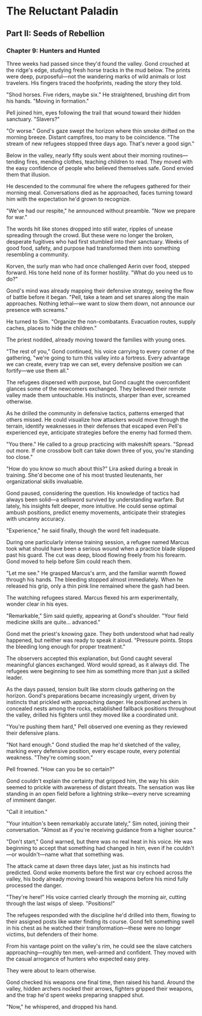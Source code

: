 # The Reluctant Paladin

## Part II: Seeds of Rebellion

### Chapter 9: Hunters and Hunted

Three weeks had passed since they'd found the valley. Gond crouched at the ridge's edge, studying fresh horse tracks in the mud below. The prints were deep, purposeful—not the wandering marks of wild animals or lost travelers. His fingers traced the hoofprints, reading the story they told.

"Shod horses. Five riders, maybe six." He straightened, brushing dirt from his hands. "Moving in formation."

Pell joined him, eyes following the trail that wound toward their hidden sanctuary. "Slavers?"

"Or worse." Gond's gaze swept the horizon where thin smoke drifted on the morning breeze. Distant campfires, too many to be coincidence. "The stream of new refugees stopped three days ago. That's never a good sign."

Below in the valley, nearly fifty souls went about their morning routines—tending fires, mending clothes, teaching children to read. They moved with the easy confidence of people who believed themselves safe. Gond envied them that illusion.

He descended to the communal fire where the refugees gathered for their morning meal. Conversations died as he approached, faces turning toward him with the expectation he'd grown to recognize.

"We've had our respite," he announced without preamble. "Now we prepare for war."

The words hit like stones dropped into still water, ripples of unease spreading through the crowd. But these were no longer the broken, desperate fugitives who had first stumbled into their sanctuary. Weeks of good food, safety, and purpose had transformed them into something resembling a community.

Korven, the surly man who had once challenged Aerin over food, stepped forward. His tone held none of its former hostility. "What do you need us to do?"

Gond's mind was already mapping their defensive strategy, seeing the flow of battle before it began. "Pell, take a team and set snares along the main approaches. Nothing lethal—we want to slow them down, not announce our presence with screams."

He turned to Sim. "Organize the non-combatants. Evacuation routes, supply caches, places to hide the children."

The priest nodded, already moving toward the families with young ones.

"The rest of you," Gond continued, his voice carrying to every corner of the gathering, "we're going to turn this valley into a fortress. Every advantage we can create, every trap we can set, every defensive position we can fortify—we use them all."

The refugees dispersed with purpose, but Gond caught the overconfident glances some of the newcomers exchanged. They believed their remote valley made them untouchable. His instincts, sharper than ever, screamed otherwise.

As he drilled the community in defensive tactics, patterns emerged that others missed. He could visualize how attackers would move through the terrain, identify weaknesses in their defenses that escaped even Pell's experienced eye, anticipate strategies before the enemy had formed them.

"You there." He called to a group practicing with makeshift spears. "Spread out more. If one crossbow bolt can take down three of you, you're standing too close."

"How do you know so much about this?" Lira asked during a break in training. She'd become one of his most trusted lieutenants, her organizational skills invaluable.

Gond paused, considering the question. His knowledge of tactics had always been solid—a sellsword survived by understanding warfare. But lately, his insights felt deeper, more intuitive. He could sense optimal ambush positions, predict enemy movements, anticipate their strategies with uncanny accuracy.

"Experience," he said finally, though the word felt inadequate.

During one particularly intense training session, a refugee named Marcus took what should have been a serious wound when a practice blade slipped past his guard. The cut was deep, blood flowing freely from his forearm. Gond moved to help before Sim could reach them.

"Let me see." He grasped Marcus's arm, and the familiar warmth flowed through his hands. The bleeding stopped almost immediately. When he released his grip, only a thin pink line remained where the gash had been.

The watching refugees stared. Marcus flexed his arm experimentally, wonder clear in his eyes.

"Remarkable," Sim said quietly, appearing at Gond's shoulder. "Your field medicine skills are quite... advanced."

Gond met the priest's knowing gaze. They both understood what had really happened, but neither was ready to speak it aloud. "Pressure points. Stops the bleeding long enough for proper treatment."

The observers accepted this explanation, but Gond caught several meaningful glances exchanged. Word would spread, as it always did. The refugees were beginning to see him as something more than just a skilled leader.

As the days passed, tension built like storm clouds gathering on the horizon. Gond's preparations became increasingly urgent, driven by instincts that prickled with approaching danger. He positioned archers in concealed nests among the rocks, established fallback positions throughout the valley, drilled his fighters until they moved like a coordinated unit.

"You're pushing them hard," Pell observed one evening as they reviewed their defensive plans.

"Not hard enough." Gond studied the map he'd sketched of the valley, marking every defensive position, every escape route, every potential weakness. "They're coming soon."

Pell frowned. "How can you be so certain?"

Gond couldn't explain the certainty that gripped him, the way his skin seemed to prickle with awareness of distant threats. The sensation was like standing in an open field before a lightning strike—every nerve screaming of imminent danger.

"Call it intuition."

"Your intuition's been remarkably accurate lately," Sim noted, joining their conversation. "Almost as if you're receiving guidance from a higher source."

"Don't start," Gond warned, but there was no real heat in his voice. He was beginning to accept that something had changed in him, even if he couldn't—or wouldn't—name what that something was.

The attack came at dawn three days later, just as his instincts had predicted. Gond woke moments before the first war cry echoed across the valley, his body already moving toward his weapons before his mind fully processed the danger.

"They're here!" His voice carried clearly through the morning air, cutting through the last wisps of sleep. "Positions!"

The refugees responded with the discipline he'd drilled into them, flowing to their assigned posts like water finding its course. Gond felt something swell in his chest as he watched their transformation—these were no longer victims, but defenders of their home.

From his vantage point on the valley's rim, he could see the slave catchers approaching—roughly ten men, well-armed and confident. They moved with the casual arrogance of hunters who expected easy prey.

They were about to learn otherwise.

Gond checked his weapons one final time, then raised his hand. Around the valley, hidden archers nocked their arrows, fighters gripped their weapons, and the trap he'd spent weeks preparing snapped shut.

"Now," he whispered, and dropped his hand.
